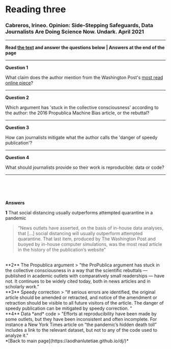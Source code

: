 # Reading three

### Cabreros, Irineo. Opinion: Side-Stepping Safeguards, Data Journalists Are Doing Science Now. Undark. April 2021
---
**Read [the text](https://undark.org/2021/04/22/data-journalists-are-doing-science/) and answer the questions below | Answers at the end of the page**

---
**Question 1**

What claim does the author mention from the Washington Post's [most read online piece](https://www.washingtonpost.com/graphics/2020/world/corona-simulator/)?

---

**Question 2**

Which argument has 'stuck in the collective consciousness' according to the author: the 2016 Propublica Machine Bias article, or the rebuttal?

---

**Question 3**

How can journalists mitigate what the author calls the 'danger of speedy publication'?

---

**Question 4**

What should journalists provide so their work is reproducible: data or code?


---

<br />

<br />

<br />

**Answers**

**1**
That social distancing usually outperforms attempted quarantine in a pandemic
> "News outlets have asserted, on the basis of in-house data analyses, that [...] social distancing will usually outperform attempted quarantine. That last item, produced by The Washington Post and buoyed by in-house computer simulations, was the most read article in the history of the publication’s website"

<br />
**2**
The Propublica argument
> "the ProPublica argument has stuck in the collective consciousness in a way that the scientific rebuttals — published in academic outlets with comparatively small readerships — have not. It continues to be widely cited today, both in news articles and in scholarly work."

<br />
**3**
Speedy correction
> "If serious errors are identified, the original article should be amended or retracted, and notice of the amendment or retraction should be visible to all future visitors of the article. The danger of speedy publication can be mitigated by speedy correction. "

<br />
**4**
Data *and* code
> "Efforts at reproducibility have been made by some outlets, but they have been inconsistent and often incomplete. For instance a New York Times article on “the pandemic’s hidden death toll” includes a link to the relevant dataset, but not to any of the code used to analyze it."

<br />
*[Back to main page](https://aodhanlutetiae.github.io/dj/)*

